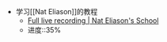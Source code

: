 - 学习[[Nat Eliason]]的教程
    - [Full live recording | Nat Eliason's School](https://learn.nateliason.com/courses/1362000/lectures/31431458)
    - 进度::35%
